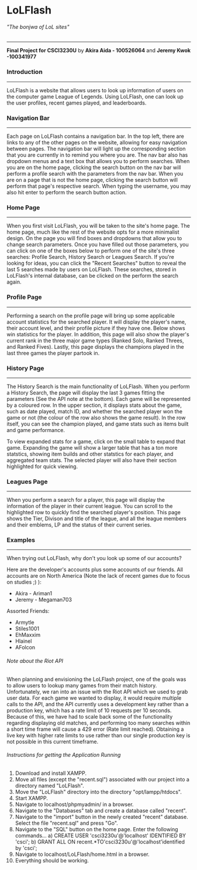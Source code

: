 # LoLFlash

###### *"The bonjwa of LoL sites"*
---
**Final Project for CSCI3230U**
by
**Akira Aida - 100526064** and **Jeremy Kwok -100341977**

### Introduction
---
LoLFlash is a website that allows users to look up information of users on the computer game League of Legends. Using LoLFlash, one can look up the user profiles, recent games played, and leaderboards.

### Navigation Bar
---
Each page on LoLFlash contains a navigation bar. In the top left, there are links to any of the other pages on the website, allowing for easy navigation between pages. The navigation bar will light up the corresponding section that you are currently in to remind you where you are. The nav bar also has dropdown menus and a text box that allows you to perform searches. When you are on the home page, clicking the search button on the nav bar will perform a profile search with the parameters from the nav bar. When you are on a page that is not the home page, clicking the search button will perform that page's respective search. When typing the username, you may also hit enter to perform the search button action.

### Home Page
---
When you first visit LoLFlash, you will be taken to the site's home page. The home page, much like the rest of the website opts for a more minimalist design. On the page you will find boxes and dropdowns that allow you to change search parameters. Once you have filled out those parameters, you can click on one of the boxes below to perform one of the site's three searches: Profile Search, History Search or Leagues Search. If you're looking for ideas, you can click the "Recent Searches" button to reveal the last 5 searches made by users on LoLFlash. These searches, stored in LoLFlash's internal database, can be clicked on the perform the search again. 

### Profile Page
---
Performing a search on the profile page will bring up some applicable account statistics for the searched player. It will display the player's name, their account level, and their profile picture if they have one. Below shows win statistics for the player. In addition, this page will also show the player's current rank in the three major game types (Ranked Solo, Ranked Threes, and Ranked Fives). Lastly, this page displays the champions played in the last three games the player partook in.

### History Page
---
The History Search is the main functionality of LoLFlash. When you perform a History Search, the page will display the last 3 games fitting the parameters (See the API note at the bottom). Each game will be represented by a coloured row. In the upper section, it displays stats about the game, such as date played, match ID, and whether the searched player won the game or not (the colour of the row also shows the game result). In the row itself, you can see the champion played, and game stats such as items built and game performance. 

To view expanded stats for a game, click on the small table to expand that game. Expanding the game will show a larger table that has a ton more statstics, showing item builds and other statstics for each player, and aggregated team stats. The selected player will also have their section highlighted for quick viewing.

### Leagues Page
---
When you perform a search for a player, this page will display the information of the player in their current league. You can scroll to the highlighted row to quickly find the searched player's position. This page shows the Tier, Divison and title of the league, and all the league members and their emblems, LP and the status of their current series. 

### Examples
---
When trying out LoLFlash, why don't you look up some of our accounts?

Here are the developer's accounts plus some accounts of our friends. All accounts are on North America (Note the lack of recent games due to focus on studies ;) ):

* Akira - Ariman1 
* Jeremy - Megaman703

Assorted Friends:

* Armytle
* Stiles1001
* EhMaxxim
* Hlainel
* AFolcon

###### Note about the Riot API
When planning and envisioning the LoLFlash project, one of the goals was to allow users to lookup many games from their match history. Unfortunately, we ran into an issue with the Riot API which we used to grab user data. For each game we wanted to display, it would require multiple calls to the API, and the API currently uses a development key rather than a production key, which has a rate limit of 10 requests per 10 seconds. Because of this, we have had to scale back some of the functionality regarding displaying old matches, and performing too many searches within a short time frame will cause a 429 error (Rate limit reached). Obtaining a live key with higher rate limits to use rather than our single production key is not possible in this current timeframe.

###### Instructions for getting the Application Running
1. Download and install XAMPP.
2. Move all files (except the "recent.sql") associated with our project into a directory named "LoLFlash".
3. Move the "LoLFlash" directory into the directory "opt/lampp/htdocs".
4. Start XAMPP.
5. Navigate to localhost/phpmyadmin/ in a browser.
6. Navigate to the "Databases" tab and create a database called "recent".
7. Navigate to the "import" button in the newly created "recent" database. Select the file "recent.sql" and press "Go".
8. Navigate to the "SQL" button on the home page. Enter the following commands...
      a) CREATE USER 'csci3230u'@'localhost' IDENTIFIED BY 'csci';
      b) GRANT ALL ON recent.*TO'csci3230u'@'localhost'identified by 'csci';
9. Navigate to localhost/LoLFlash/home.html in a browser.
10. Everything should be working.


